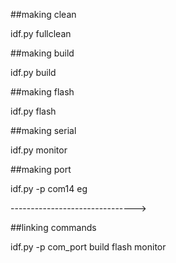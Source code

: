 ##making clean

idf.py fullclean

##making build

idf.py build

##making flash

idf.py flash

##making serial

idf.py monitor

##making port

idf.py -p com14   eg

------------------------------->

##linking commands

idf.py -p com_port build flash monitor

